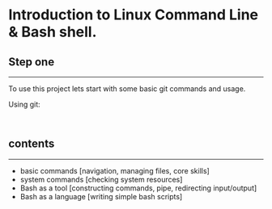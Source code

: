 # Introduction to Linux Command Line & Bash shell.


## Step one
-----------
To use this project lets start with some basic git commands and usage.

Using git:

```


```


## contents
-----------
* basic commands [navigation, managing files, core skills]
* system commands [checking system resources]
* Bash as a tool [constructing commands, pipe, redirecting input/output]
* Bash as a language [writing simple bash scripts]
